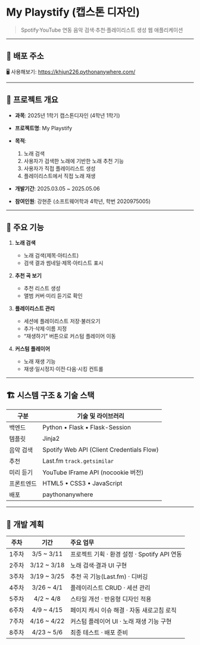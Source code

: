 # My Playstify (캡스톤 디자인)

> Spotify·YouTube 연동 음악 검색·추천·플레이리스트 생성 웹 애플리케이션

---

## 🚀 배포 주소
🖥️ 사용해보기: https://khjun226.pythonanywhere.com/

---

## 📌 프로젝트 개요

- **과목**: 2025년 1학기 캡스톤디자인 (4학년 1학기)  
- **프로젝트명**: My Playstify  
- **목적**:  
  1. 노래 검색
  2. 사용자가 검색한 노래에 기반한 노래 추천 기능
  3. 사용자가 직접 플레이리스트 생성  
  4. 플레이리스트에서 직접 노래 재생   
    
- **개발기간**: 2025.03.05 ~ 2025.05.06  
- **참여인원**: 강현준 (소프트웨어학과 4학년, 학번 2020975005)

---

## 🚀 주요 기능

1. **노래 검색**  
   - 노래 검색(제목·아티스트)  
   - 검색 결과 썸네일·제목·아티스트 표시  

2. **추천 곡 보기**  
   - 추천 리스트 생성  
   - 앨범 커버·미리 듣기로 확인  

3. **플레이리스트 관리**  
   - 세션에 플레이리스트 저장·불러오기  
   - 추가·삭제·이름 지정  
   - “재생하기” 버튼으로 커스텀 플레이어 이동  

4. **커스텀 플레이어**  
   - 노래 재생 기능  
   - 재생·일시정지·이전·다음·시킹 컨트롤  
    

---

## 🏗️ 시스템 구조 & 기술 스택

| 구분       | 기술 및 라이브러리                           |
|------------|---------------------------------------------|
| 백엔드     | Python • Flask • Flask-Session              |
| 템플릿     | Jinja2                                      |
| 음악 검색  | Spotify Web API (Client Credentials Flow)   |
| 추천       | Last.fm `track.getsimilar`                  |
| 미리 듣기  | YouTube IFrame API (nocookie 버전)           |
| 프론트엔드 | HTML5 • CSS3 • JavaScript                   |
| 배포       | paythonanywhere

---

## 📆 개발 계획

| 주차   | 기간            | 주요 업무                                    |
|:------:|:---------------:|:---------------------------------------------|
| 1주차  | 3/5 ~ 3/11      | 프로젝트 기획 · 환경 설정 · Spotify API 연동 |
| 2주차  | 3/12 ~ 3/18     | 노래 검색·결과 UI 구현                       |
| 3주차  | 3/19 ~ 3/25     | 추천 곡 기능(Last.fm) · 디버깅               |
| 4주차  | 3/26 ~ 4/1      | 플레이리스트 CRUD · 세션 관리                |
| 5주차  | 4/2 ~ 4/8       | 스타일 개선 · 반응형 디자인 적용             |
| 6주차  | 4/9 ~ 4/15      | 페이지 캐시 이슈 해결 · 자동 새로고침 로직    |
| 7주차  | 4/16 ~ 4/22     | 커스텀 플레이어 UI · 노래 재생 기능 구현     |
| 8주차  | 4/23 ~ 5/6      | 최종 테스트 · 배포 준비                      |



